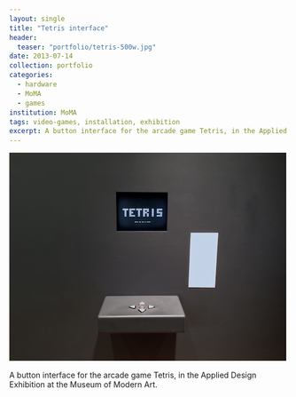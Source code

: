 ```yaml
---
layout: single
title: "Tetris interface"
header:
  teaser: "portfolio/tetris-500w.jpg"
date: 2013-07-14
collection: portfolio
categories: 
  - hardware 
  - MoMA
  - games
institution: MoMA
tags: video-games, installation, exhibition
excerpt: A button interface for the arcade game Tetris, in the Applied Design Exhibition at the Museum of Modern Art. 
---
```

<img src='/images/portfolio/tetris-500w.jpg'>

A button interface for the arcade game Tetris, in the Applied Design Exhibition at the Museum of Modern Art.  